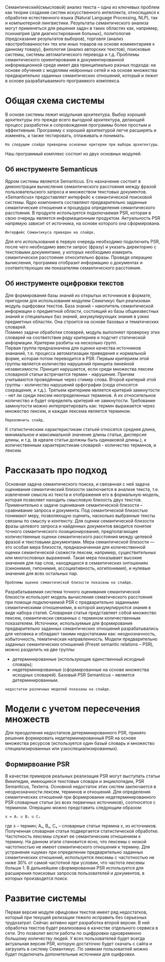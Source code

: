 Семантический(смысловой) анализ текста – одна из ключевых проблем как теории создания систем искусственного интеллекта, относящаяся к обработке естественного языка (Natural Language Processing, NLP), так и компьютерной лингвистики. Результаты семантического анализа могут применяться для решения задач в таких областях как, например, психиатрия (для диагностирования больных), политология (предсказание результатов выборов), торговля (анализ «востребованности» тех или иных товаров на основе комментариев к данному товару), филология (анализ авторских текстов), поисковые системы, системы автоматического перевода и т.д. Проблемы семантического ориентирования в документированной информационной среде имеет два принципиально разных подхода: на основе обучения с моделями нейронных сетей и на основе множества предварительно заданных семантических отношений, который и лежит в основе разрабатываемого программого комплекса.  
# Общая схема системы
В основе системы лежит модульная архитектура. Выбор хорошей архитектуры это прежде всего выгодной архитектура, делающей процесс разработки и сопровождения программы более простым и эффективным. Программу с хорошей архитектурой легче расширять и изменять, а также тестировать, отлаживать и понимать.

`На следущем слайде приведены основные критерии при выборы архитектуры.`

Наш программый комплекс состоит из двух основных модулей.
## Об инструменте Semanticus
Ядром системы является Semanticus. Его назначение состоит в демонстрации вычисления семантического расстояния между фразой пользовательского запроса и множеством текстовых документов.  «Semanticus» предоставляет интерфейс к семантической поисковой системы. Ядро компонента составляют предварительно заданные семантические отношения и процедура определения семантического расстояния. В продукте используется подключаемая PSR, которая в свою очередь является информационным продуктом. Актуальность PSR напрямую зависит от источника, на основе которого она сформирована.

`Интерфейс Семантикуса приведен на слайде.`

Для его использования в первую очередь необходимо подключить PSR, после чего необходимо ввести запрос (фразу) и указать директорию с текстовыми документами, у которых необходимо измерить семантическое расстояние относительно фразы. Проведя операцию вычисления, программа отобразит информацию о документах и соответствующих им показателям семантического расстояния.

## Об инструменте оцифровки текстов
Для формирования базы знаний из открытых источников в формате, пригодном для использования модулем Сематикус был реализован модуль оцифровки текстов. База знаний – накопитель семантической информации о предметной области, состоящий из базы общеизвестных знаний и специальных баз знаний, аккумулирующих знания в узких предметных областях. Она строится на основе базовых и тематических словарей.  
Помимо задачи обработки словарей, модуль выполняет провероку этих словарей на соответствие ряду критериев и подсчет статической информации. Критерии разбиты на несколько групп.  
Первая группа предназначена для оценки качества источников знананий, т.е. процесса автоматизации приведения к нормальной форме, которая потом переводится в PSR.
Первым критерием этой группы является количество нарушений принципа линейной независимости. Принцип нарушается, если среди множества лексем словарной статьи встречается термин - нарушение. Причем учитываются проведённые через стимер слова. Второй критерий этой группы - количество нарушений орфографии (сюда относятся сокращения, и т.д.).
Третьем критерием является критерий замкнутости - нет ли среди лексем неопределенных терминов. А их относительное количество и будет определять критерий не замкнутости.
Требование замкнутости можно интерпретировать как: термин выражается через множество лексем, и каждая лексема является термином.

`Переключить слайд.`

К статистическим характеристикам статьей относятся средняя длина, минимальное и максимальной значение длины статьи, дисперсия длины, и т.д. (в идеале статьи должны быть одинаковой длины.), к количественным характеристикам словарей - количество терминов, и лексем.

# Рассказать про подход

Основная задача семантического поиска, и связанная с ней задача оценивания семантический близости заключается в анализе текста, т.е. извлечения смысла из текста и отображения его в формальную модель, которая позволяет находить смысловую близость двух текстов. Применительно к задаче оценивания семантической близости – сравнивание запроса и документа.
Под семантической близостью понимают меру, позволяющую оценить, насколько выбранные тексты связаны по смыслу и контексту.
Для оценки семантической близости фразы целевого запроса и найденных документов вводится понятие точного семантического позиционирования, предполагающее количественные оценки семантического расстояния между целевой фразой и текстовыми документами.
Мера семантической близости — это особая мера близости, предназначенная для количественной оценки семантической схожести лексем, например, существительных или многословных выражений. Такая мера показывает высокие значения для пар слов, находящихся в семантических онтошениях (синонимия, гипонимия, ассоциативность, когипонимия), и нулевые значения для всех остальных пар.

`Проблемы оценки семантической близости показаны на слайде.`

Разрабатываемая система точного оценивания семантической близости использует модель вычисления сематического расстояния при помощи подключаемой PSR с предварительно заданными семантическими отношениями, в которой аккумулируются знания в виде набора статей. Словарная статья представляет собой множество лексем, семантически связанных с термином количественным показателем.
Источники, используемые для формирования предварительно заданных семантических отношений разрабатывались для человека и обладают такими недостатками как: неоднозначность, избыточность, тематическая направленность.
Модели предварительно заданных семантических отношений (Preset semantic relations – PSR), можно разделить на две группы:
*	детерминированные (использующие единственный исходный словарь);
*	недетерминированные (сформированные на основе множества исходных словарей).
Базовый PSR Semanticus – является детерминированным.

`недостатки различных моделей показаны на слайде.`

# Модели с учетом пересечения множеств
Для преодоления недостатков детерминированного PSR, принято решение формировать недетерминированный PSR на основе множества ресурсов (используется один базый словарь и множество специализированных или узкоспециализированных).
## Формирвоание PSR
В качестве примеров реальных реализация PSR могут выступать статьи Википедии, имеющиеся текстовые словари и энциклопедии, PSR Semanticus, Texterra. Основной недостаток этих систем заключается в неоднозначности лексем, терминов и отношений. Для определения семантических отношений при формировании недетерминированного PSR словарные статьи (из всех первичных источников), соотносятся с термином. Операцию можно представить следующим образом:

`x = Aₓ ∪ Bₓ ∪ Cₓ`

где x – термин;
Aₓ, Bₓ, Cₓ – словарные статьи термина х, из источников.
Полученная словарная статья подвергается статистической обработке. Частотность лексемы служит ее семантическим отношением к термину. На данном этапе становится ясно, что лексемы с низкой частотностью не имеют семантического отношения к термину. Для устранения «шума» при определении предварительно заданных семантических отношений, используется лексемы с частотностью не ниже 30% от самой частотной при условии, что частота лексемы больше 1.
В дальнейшем сформированная PSR используется для расширения поисковых запросов пользователей и документов, в которых производится поиск.

# Развитие системы
Первая версия модуля офицровки текстов имеет ряд недостатков, который при текущей релизации тяжело исправить без серьезных трудозатрат. Сейчас активно идет разработка второй версии. В ней обработка текстов будет реализована в качестве отдельного сервиса в сети. Это позволит вести работы по оцифрровки одновременно большому количеству людей. У всех пользователей будет всегда актуальная версия PSR, которую достаточно будет скачать с сайта и загрузить в систему Семантикус. По заявкам пользоватлей можно будет подключать допонительные источники для оцифровки.  
